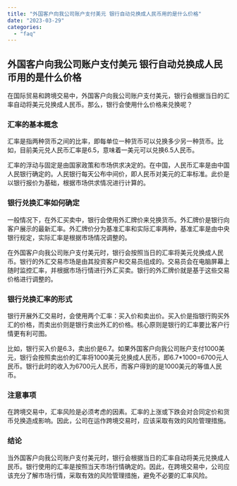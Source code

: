 ```yaml
---
title: "外国客户向我公司账户支付美元 银行自动兑换成人民币用的是什么价格"
date: "2023-03-29"
categories: 
  - "faq"
---
```


## 外国客户向我公司账户支付美元 银行自动兑换成人民币用的是什么价格

在国际贸易和跨境交易中，外国客户向我公司账户支付美元，银行会根据当日的汇率自动将美元兑换成人民币。那么，银行会使用什么价格来兑换呢？

### 汇率的基本概念

汇率是指两种货币之间的比率，即每单位一种货币可以兑换多少另一种货币。比如，目前美元兑人民币汇率是6.5，意味着一美元可以兑换6.5人民币。

汇率的浮动与固定是由国家政策和市场供求决定的。在中国，人民币汇率是由中国人民银行确定的。人民银行每天公布中间价，即人民币对美元的汇率标准。此价是以银行报价为基础，根据市场供求情况进行计算的。

### 银行兑换汇率如何确定

一般情况下，在外汇买卖中，银行会使用外汇牌价来兑换货币。外汇牌价是银行向客户展示的最新汇率。外汇牌价分为基准汇率和实际汇率两种，基准汇率是由中央银行规定，实际汇率是根据市场情况调整的。

在外国客户向我公司账户支付美元时，银行会按照当日的汇率将美元兑换成人民币。银行的外汇交易市场是由其投资客户和交易员组成的。交易员会在电脑屏幕上随时监控汇率，并根据市场行情进行外汇买卖。银行的外汇牌价就是基于这些交易价格进行调整的。

### 银行兑换汇率的形式

银行开展外汇交易时，会使用两个汇率：买入价和卖出价。买入价是指银行购买外汇的价格，而卖出价则是银行卖出外汇的价格。核心原则是银行的汇率要比客户行情更有利可图。

比如，银行买入价是6.3，卖出价是6.7。如果外国客户向我公司账户支付1000美元，银行会按照卖出价的汇率将1000美元兑换成人民币，即6.7\*1000=6700元人民币。银行此时的收入为6700元人民币，而客户得到的是1000美元的等值人民币。

### 注意事项

在跨境交易中，汇率风险是必须考虑的因素。汇率的上涨或下跌会对合同定价和货币兑换造成影响。因此，公司在运作跨境交易时，应该采取有效的风险管理措施。

### 结论

当外国客户向我公司账户支付美元时，银行会根据当日的汇率自动将美元兑换成人民币。银行使用的汇率是按照当天市场行情确定的。因此，在跨境交易中，公司应该充分了解市场行情，采取有效的风险管理措施，避免不必要的汇率风险。
